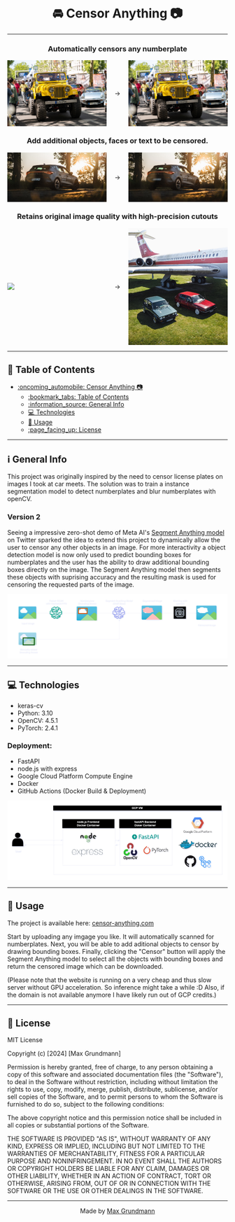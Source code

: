 <div align="center">

# :oncoming_automobile: Censor Anything :camera:


---

### Automatically censors any numberplate
<p style="display: flex; align-items: center; justify-content: space-between;">
  <img src="model_training/examples/DSC04434.jpeg" style="width: 45%;" />
  <span>&#8594;</span>
  <img src="model_training/examples/censored_image (7).jpg" style="width: 45%;" /> 
</p>

### Add additional objects, faces or text to be censored.
<p style="display: flex; align-items: center; justify-content: space-between;">
  <img src="model_training/examples/_DSC6024.jpeg" style="width: 45%;" />
  <span>&#8594;</span>
  <img src="model_training/examples/censored_image (8).jpg" style="width: 45%;" /> 
</p>

### Retains original image quality with high-precision cutouts
<p style="display: flex; align-items: center; justify-content: space-between;">
  <img src="model_training/examples/DJI_0812.jpg" style="width: 45%;" />
  <span>&#8594;</span>
  <img src="model_training/examples/censored_image (11).jpg" style="width: 45%;" /> 
</p>

---

</div>

## :bookmark_tabs: Table of Contents
- [:oncoming\_automobile: Censor Anything :camera:](#oncoming_automobile-censor-anything-camera)
  - [:bookmark\_tabs: Table of Contents](#bookmark_tabs-table-of-contents)
  - [:information\_source: General Info](#information_source-general-info)
  - [:computer: Technologies](#computer-technologies)
  - [:book: Usage](#book-usage)
  - [:page\_facing\_up: License](#page_facing_up-license)

---




## :information_source: General Info
This project was originally inspired by the need to censor license plates on images I took at car meets. The solution was to train a instance segmentation model to detect numberplates and blur numberplates with openCV. 

### Version 2
Seeing a impressive zero-shot demo of Meta AI's [Segment Anything model](https://segment-anything.com/) on Twitter sparked the idea to extend this project to dynamically allow the user to censor any other objects in an image. For more interactivity a object detection model is now only used to predict bounding boxes for numberplates and the user has the ability to draw additional bounding boxes directly on the image. The Segment Anything model then segments these objects with suprising accuracy and the resulting mask is used for censoring the requested parts of the image.

![Model Flow](model_training/model_flow.drawio.png)




---

## :computer: Technologies


* keras-cv
* Python: 3.10
* OpenCV: 4.5.1
* PyTorch: 2.4.1

### Deployment:
* FastAPI
* node.js with express
* Google Cloud Platform Compute Engine
* Docker 
* GitHub Actions (Docker Build & Deployment)

![Architecture Diagram](model_training/censor_anything.png)

---

## :book: Usage

The project is available here: [censor-anything.com](https://censor-anything.com) 

Start by uploading any imgage you like. It will automatically scanned for numberplates. Next, you will be able to add aditional objects to censor by drawing bounding boxes. Finally, clicking the "Censor" button will apply the Segment Anything model to select all the objects with bounding boxes and return the censored image which can be downloaded.

(Please note that the website is running on a very cheap and thus slow server without GPU acceleration. So inference might take a while :D Also, if the domain is not available anymore I have likely run out of GCP credits.)

---

## :page_facing_up: License
MIT License

Copyright (c) [2024] [Max Grundmann]

Permission is hereby granted, free of charge, to any person obtaining a copy
of this software and associated documentation files (the "Software"), to deal
in the Software without restriction, including without limitation the rights
to use, copy, modify, merge, publish, distribute, sublicense, and/or sell
copies of the Software, and to permit persons to whom the Software is
furnished to do so, subject to the following conditions:

The above copyright notice and this permission notice shall be included in all
copies or substantial portions of the Software.

THE SOFTWARE IS PROVIDED "AS IS", WITHOUT WARRANTY OF ANY KIND, EXPRESS OR
IMPLIED, INCLUDING BUT NOT LIMITED TO THE WARRANTIES OF MERCHANTABILITY,
FITNESS FOR A PARTICULAR PURPOSE AND NONINFRINGEMENT. IN NO EVENT SHALL THE
AUTHORS OR COPYRIGHT HOLDERS BE LIABLE FOR ANY CLAIM, DAMAGES OR OTHER
LIABILITY, WHETHER IN AN ACTION OF CONTRACT, TORT OR OTHERWISE, ARISING FROM,
OUT OF OR IN CONNECTION WITH THE SOFTWARE OR THE USE OR OTHER DEALINGS IN THE
SOFTWARE.

---

<div align="center">

Made by [Max Grundmann](https://github.com/max-gmann)

</div>

